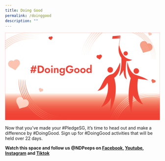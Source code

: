 ```yaml
---
title: Doing Good
permalink: /doinggood
description: ""
---
```



![](/images/Doing%20Good%20Image%2020May2022%2012pm.jpg)

Now that you’ve made your #PledgeSG, it’s time to head out and make a difference by #DoingGood. Sign up for #DoingGood activities that will be held over 22 days.

**Watch this space and follow us @NDPeeps on [Facebook](https://www.facebook.com/NDPeeps), [Youtube](https://www.youtube.com/user/NDPeeps), [Instagram](https://www.instagram.com/ndpeeps/?hl=en) and [Tiktok](https://www.tiktok.com/@ndpeeps?lang=en)**